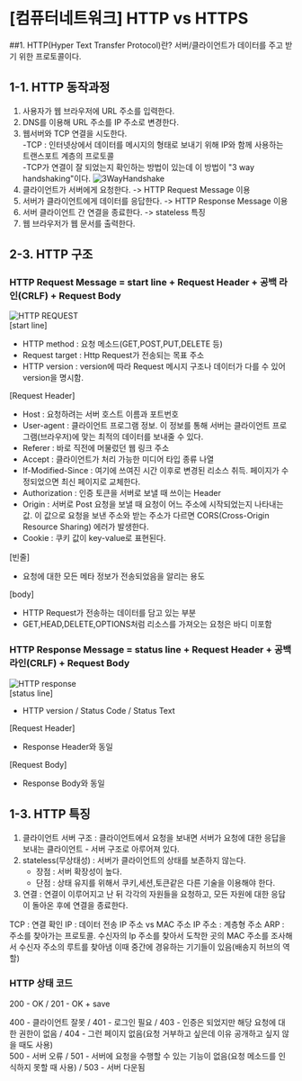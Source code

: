 # [컴퓨터네트워크] HTTP vs HTTPS

##1. HTTP(Hyper Text Transfer Protocol)란?
서버/클라이언트가 데이터를 주고 받기 위한 프로토콜이다.

## 1-1. HTTP 동작과정
1. 사용자가 웹 브라우저에 URL 주소를 입력한다.
2. DNS를 이용해 URL 주소를 IP 주소로 변경한다.
3. 웹서버와 TCP 연결을 시도한다.
   <br>
   -TCP : 인터넷상에서 데이터를 메시지의 형태로 보내기 위해 IP와 함께 사용하는 트랜스포트 계층의 프로토콜
   <br>
   -TCP가 연결이 잘 되었는지 확인하는 방법이 있는데 이 방법이 "3 way handshaking"이다.
![3WayHandshake](https://github.com/user-attachments/assets/e1f9c36b-502c-4c58-8e48-d5ad1c021bca)
4. 클라이언트가 서버에게 요청한다. -> HTTP Request Message 이용
5. 서버가 클라이언트에게 데이터를 응답한다. -> HTTP Response Message 이용 
6. 서버 클라이언트 간 연결을 종료한다. -> stateless 특징
7. 웹 브라우저가 웹 문서를 출력한다.

## 2-3. HTTP 구조

### HTTP Request Message = start line + Request Header + 공백 라인(CRLF) + Request Body
![HTTP REQUEST](https://github.com/user-attachments/assets/67fc4d1d-5c83-41ef-a276-a055a2716aea)
<br>
[start line]
- HTTP method : 요청 메소드(GET,POST,PUT,DELETE 등)
  <br>
- Request target : Http Request가 전송되는 목표 주소
  <br>
- HTTP version : version에 따라 Request 메시지 구조나 데이터가 다를 수 있어 version을 명시함.
  
[Request Header]
<br>
- Host : 요청하려는 서버 호스트 이름과 포트번호
- User-agent : 클라이언트 프로그램 정보. 이 정보를 통해 서버는 클라이언트 프로그램(브라우저)에 맞는 최적의 데이터를 보내줄 수 있다.
- Referer : 바로 직전에 머물렀던 웹 링크 주소
- Accept : 클라이언트가 처리 가능한 미디어 타입 종류 나열
- If-Modified-Since : 여기에 쓰여진 시간 이후로 변경된 리소스 취득. 페이지가 수정되었으면 최신 페이지로 교체한다.
- Authorization : 인증 토큰을 서버로 보낼 때 쓰이는 Header
- Origin : 서버로 Post 요청을 보낼 때 요청이 어느 주소에 시작되었는지 나타내는 값. 이 값으로 요청을 보낸 주소와 받는 주소가 다르면 CORS(Cross-Origin Resource Sharing) 에러가 발생한다.
- Cookie : 쿠키 값이 key-value로 표현된다.

[빈줄]
- 요청에 대한 모든 메타 정보가 전송되었음을 알리는 용도

[body]
- HTTP Request가 전송하는 데이터를 담고 있는 부분
- GET,HEAD,DELETE,OPTIONS처럼 리소스를 가져오는 요청은 바디 미포함

### HTTP Response Message = status line + Request Header + 공백 라인(CRLF) + Request Body

![HTTP response](https://github.com/user-attachments/assets/37825aca-255d-462c-9029-34f86b940be1)
<br>
[status line]
- HTTP version / Status Code / Status Text

[Request Header]
- Response Header와 동일

[Request Body] 
- Response Body와 동일

## 1-3. HTTP 특징
1. 클라이언트 서버 구조 : 클라이언트에서 요청을 보내면 서버가 요청에 대한 응답을 보내는 클라이언트 - 서버 구조로 아루어져 있다.
2. stateless(무상태성) : 서버가 클라이언트의 상태를 보존하지 않는다.
   <br>
      - 장점 : 서버 확장성이 높다.
      - 단점 : 상태 유지를 위해서 쿠키,세션,토큰같은 다른 기술을 이용해야 한다.
4.  연결 : 연결이 이루어지고 난 뒤 각각의 자원들을 요청하고, 모든 자원에 대한 응답이 돌아온 후에 연결을 종료한다. 

TCP : 연결 확인
IP : 데이터 전송
IP 주소 vs MAC 주소
IP 주소 : 계층형 주소
ARP : 주소를 찾아가는 프로토콜. 수신자의 Ip 주소를 찾아서 도착한 곳의 MAC 주소를 조사해서 수신자 주소의 루트를 찾아냄
이때 중간에 경유하는 기기들이 있음(배송지 허브의 역할)

### HTTP 상태 코드
200 - OK / 201 - OK + save

400 - 클라이언트 잘못 / 401 - 로그인 필요 / 403 - 인증은 되었지만 해당 요청에 대한 권한이 없음 / 404 - 그런 페이지 없음(요청 거부하고 싶은데 이유 공개하고 싶지 않을 때도 사용)                                                                   
500 - 서버 오류 / 501 - 서버에 요청을 수행할 수 있는 기능이 없음(요청 메소드를 인식하지 못할 때 사용) / 503 - 서버 다운됨
